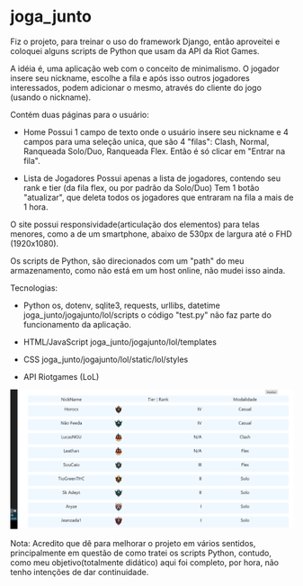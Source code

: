 # joga_junto
Fiz o projeto, para treinar o uso do framework Django, então aproveitei e coloquei alguns scripts de Python
que usam da API da Riot Games.

A idéia é, uma aplicação web com o conceito de minimalismo.
O jogador insere seu nickname, escolhe a fila e após isso outros jogadores interessados, podem adicionar o mesmo,
através do cliente do jogo (usando o nickname).

Contém duas páginas para o usuário:
- Home
  Possui 1 campo de texto onde o usuário insere seu nickname e 4 campos para uma seleção unica, 
  que são 4 "filas": Clash, Normal, Ranqueada Solo/Duo, Ranqueada Flex.
  Então é só clicar em "Entrar na fila".
  
- Lista de Jogadores
  Possui apenas a lista de jogadores, contendo seu rank e tier (da fila flex, ou por padrão da Solo/Duo)
  Tem 1 botão "atualizar", que deleta todos os jogadores que entraram na fila a mais de 1 hora.

O site possui responsividade(articulação dos elementos) para telas menores, como a de um smartphone, abaixo de 530px de largura até o FHD (1920x1080).

Os scripts de Python, são direcionados com um "path" do meu armazenamento, como não está em um host online, não mudei isso ainda.

Tecnologias:

- Python
  os, dotenv, sqlite3, requests, urllibs, datetime
  joga_junto/jogajunto/lol/scripts
  o código "test.py" não faz parte do funcionamento da aplicação.

- HTML/JavaScript
  joga_junto/jogajunto/lol/templates

- CSS
  joga_junto/jogajunto/lol/static/lol/styles

- API Riotgames (LoL)


![Imagem](https://github.com/lcsllima/joga_junto/blob/master/list-jog.PNG)


Nota: Acredito que dê para melhorar o projeto em vários sentidos, principalmente em questão de como tratei os scripts Python,
contudo, como meu objetivo(totalmente didático) aqui foi completo, por hora, não tenho intenções de dar continuidade.
